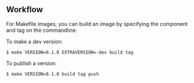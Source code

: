 ## Workflow

For Makefile images, you can build an image by specifying the component and tag 
on the commandline. 

To make a dev version:
```
$ make VERSION=0.1.0 EXTRAVERSION=-dev build tag
```

To publish a version:
```
$ make VERSION=0.1.0 build tag push
```

